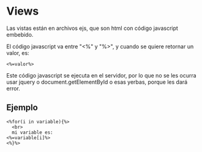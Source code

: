 # Views

Las vistas están en archivos ejs, que son html con código javascript embebido.

El código javascript va entre "<%" y "%>", y cuando se quiere retornar un valor, es:

````
<%=valor%>
````

Este código javascript se ejecuta en el servidor, por lo que no se les ocurra usar jquery o document.getElementById o esas yerbas, porque les dará error.

## Ejemplo

````
<%for(i in variable){%>
  <br>
  mi variable es:
<%=variable[i]%>
<%}%>
````

